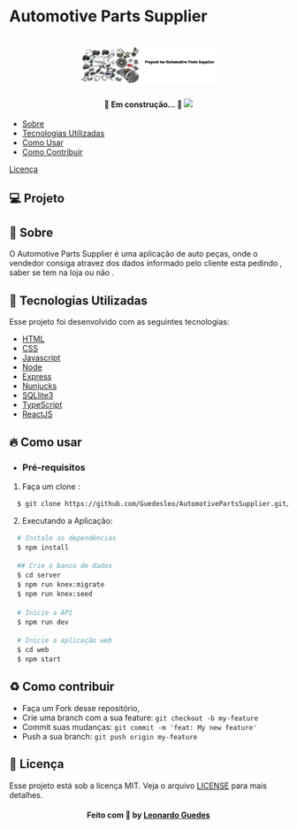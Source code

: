 # Automotive Parts Supplier
<h1 align="center">
    <img alt="Automotive Parts Supplier" title="Automotive Parts Supplier" src=".github/ProjectForAutomotivePartsSupplier.svg" width="250px" />
</h1>
<h4 align="center"> 
	🚧  Em construção...  🚧
  <img src="https://img.shields.io/badge/status-EM%20DESENVOLVIMENTO-6558C3?style=flat-square">
</h4>
<p align="center">  

 - [Sobre](#sobre)
 - [Tecnologias Utilizadas](#tecnologias-utilizadas)
 - [Como Usar](#como-usar)
 - [Como Contribuir](#como-contribuir)
  
  <a href="#memo-licença">Licença</a>
</p>

## 💻 Projeto
<a id="sobre"></a>
## :bookmark: Sobre
O Automotive Parts Supplier é uma aplicação de auto peças, onde o vendedor consiga atravez dos dados informado pelo  cliente esta pedindo , saber se tem na loja ou não .

<a id="tecnologias-utilizadas"></a>

## :rocket: Tecnologias Utilizadas
Esse projeto foi desenvolvido com as seguintes tecnologias:

- [HTML](https://devdocs.io/html/)
- [CSS](https://devdocs.io/css/)
- [Javascript](https://devdocs.io/javascript/)
- [Node](https://nodejs.org/en/)
- [Express](https://expressjs.com/)
- [Nunjucks](https://mozilla.github.io/nunjucks/)
- [SQLlite3](https://www.sqlite.org/index.html)
- [TypeScript](https://www.typescriptlang.org/)
- [ReactJS](https://reactjs.org/)

## :fire: Como usar

- ### **Pré-requisitos**
1. Faça um clone :

```sh
  $ git clone https://github.com/Guedesleo/AutomotivePartsSupplier.git/
```

2. Executando a Aplicação:

```sh
  # Instale as dependências
  $ npm install

  ## Crie o banco de dados
  $ cd server
  $ npm run knex:migrate
  $ npm run knex:seed

  # Inicie a API
  $ npm run dev

  # Inicie a aplicação web
  $ cd web
  $ npm start

```

<a id="como-contribuir"></a>

## :recycle: Como contribuir

- Faça um Fork desse repositório,
- Crie uma branch com a sua feature: `git checkout -b my-feature`
- Commit suas mudanças: `git commit -m 'feat: My new feature'`
- Push a sua branch: `git push origin my-feature`

## :memo: Licença

Esse projeto está sob a licença MIT. Veja o arquivo [LICENSE](LICENSE.md) para mais detalhes.

<h4 align="center">
    Feito com 💜 by <a href="https://www.linkedin.com/in/leonardo-guedes-95a016108/" target="_blank">Leonardo Guedes</a>
</h4>
